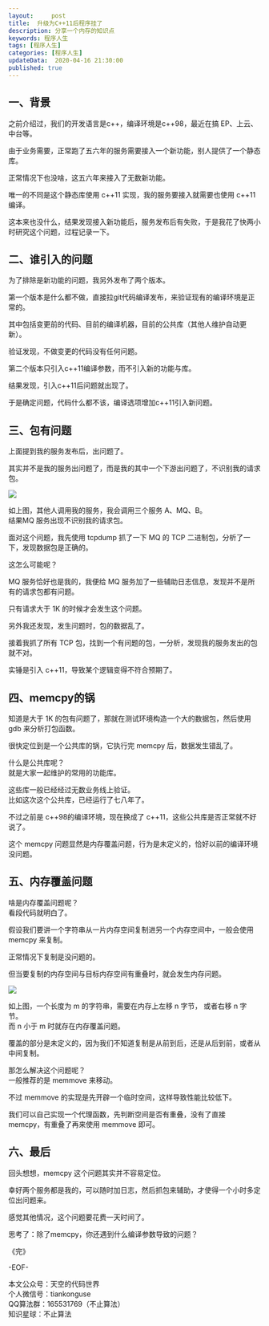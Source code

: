 ```yaml
---   
layout:     post  
title:  升级为C++11后程序挂了  
description: 分享一个内存的知识点    
keywords: 程序人生  
tags: [程序人生]    
categories: [程序人生]  
updateData:  2020-04-16 21:30:00  
published: true  
---  
```



## 一、背景  


之前介绍过，我们的开发语言是c++，编译环境是c++98，最近在搞 EP、上云、中台等。  


由于业务需要，正常跑了五六年的服务需要接入一个新功能，别人提供了一个静态库。  


正常情况下也没啥，这五六年来接入了无数新功能。  


唯一的不同是这个静态库使用 c++11 实现，我的服务要接入就需要也使用 c++11 编译。  


这本来也没什么，结果发现接入新功能后，服务发布后有失败，于是我花了快两小时研究这个问题，过程记录一下。  


## 二、谁引入的问题  


为了排除是新功能的问题，我另外发布了两个版本。  


第一个版本是什么都不做，直接拉git代码编译发布，来验证现有的编译环境是正常的。  


其中包括变更前的代码、目前的编译机器，目前的公共库（其他人维护自动更新）。  


验证发现，不做变更的代码没有任何问题。  


第二个版本只引入c++11编译参数，而不引入新的功能与库。  


结果发现，引入c++11后问题就出现了。  


于是确定问题，代码什么都不该，编译选项增加c++11引入新问题。  


## 三、包有问题  


上面提到我的服务发布后，出问题了。  


其实并不是我的服务出问题了，而是我的其中一个下游出问题了，不识别我的请求包。  



![](http://res2020.tiankonguse.com/images/2020/04/16/001.png)  


如上图，其他人调用我的服务，我会调用三个服务 A、MQ、B。  
结果MQ 服务出现不识别我的请求包。  


面对这个问题，我先使用 tcpdump 抓了一下 MQ 的 TCP 二进制包，分析了一下，发现数据包是正确的。  


这怎么可能呢？  


MQ 服务恰好也是我的，我便给 MQ 服务加了一些辅助日志信息，发现并不是所有的请求包都有问题。  


只有请求大于 1K 的时候才会发生这个问题。  


另外我还发现，发生问题时，包的数据乱了。  


接着我抓了所有 TCP 包，找到一个有问题的包，一分析，发现我的服务发出的包就不对。  


实锤是引入 c++11，导致某个逻辑变得不符合预期了。  



## 四、memcpy的锅  


知道是大于 1K 的包有问题了，那就在测试环境构造一个大的数据包，然后使用 gdb 来分析打包函数。  


很快定位到是一个公共库的锅，它执行完 memcpy 后，数据发生错乱了。  


什么是公共库呢？  
就是大家一起维护的常用的功能库。  


这些库一般已经经过无数业务线上验证。  
比如这次这个公共库，已经运行了七八年了。  


不过之前是 c++98的编译环境，现在换成了 c++11，这些公共库是否正常就不好说了。  


这个 memcpy 问题显然是内存覆盖问题，行为是未定义的，恰好以前的编译环境没问题。  


## 五、内存覆盖问题  


啥是内存覆盖问题呢？  
看段代码就明白了。  


假设我们要讲一个字符串从一片内存空间复制进另一个内存空间中，一般会使用 memcpy 来复制。  


正常情况下复制是没问题的。  


但当要复制的内存空间与目标内存空间有重叠时，就会发生内存问题。  


![](http://res2020.tiankonguse.com/images/2020/04/16/002.png)  


如上图，一个长度为 m 的字符串，需要在内存上左移 n 字节， 或者右移 n 字节。  
而 n 小于 m 时就存在内存覆盖问题。  


覆盖的部分是未定义的，因为我们不知道复制是从前到后，还是从后到前，或者从中间复制。  


那怎么解决这个问题呢？  
一般推荐的是 memmove 来移动。  


不过 memmove 的实现是先开辟一个临时空间，这样导致性能比较低下。  


我们可以自己实现一个代理函数，先判断空间是否有重叠，没有了直接 memcpy，有重叠了再来使用 memmove 即可。  


## 六、最后  


回头想想，memcpy 这个问题其实并不容易定位。  


幸好两个服务都是我的，可以随时加日志，然后抓包来辅助，才使得一个小时多定位出问题来。  


感觉其他情况，这个问题要花费一天时间了。  


思考了：除了memcpy，你还遇到什么编译参数导致的问题？  


《完》


-EOF-  



本文公众号：天空的代码世界  
个人微信号：tiankonguse  
QQ算法群：165531769（不止算法）  
知识星球：不止算法  

